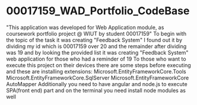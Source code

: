 # 00017159_WAD_Portfolio_CodeBase
"This application was developed for Web Application module, as coursework portfolio project @ WIUT by student 00017159"
To begin with the topic of the task it was creating "Feedback System" I found  out it by dividing my id which is 00017159
over 20 and the remainder after dividing was 19 and by looking the provided list it was creating "Feedback System" web application
for those who had a reminder of 19
To those who want to execute this project on their devices there are some steps before executing and these are installing extensions:
Microsoft.EntityFrameworkCore.Tools
Microsoft.EntityFrameworkCore.SqlServer
Microsoft.EntityFrameworkCore
AutoMapper
Additionally you need to have angular and node.js to execute SPA(front end) part and on the terminal you need install node modules as well
